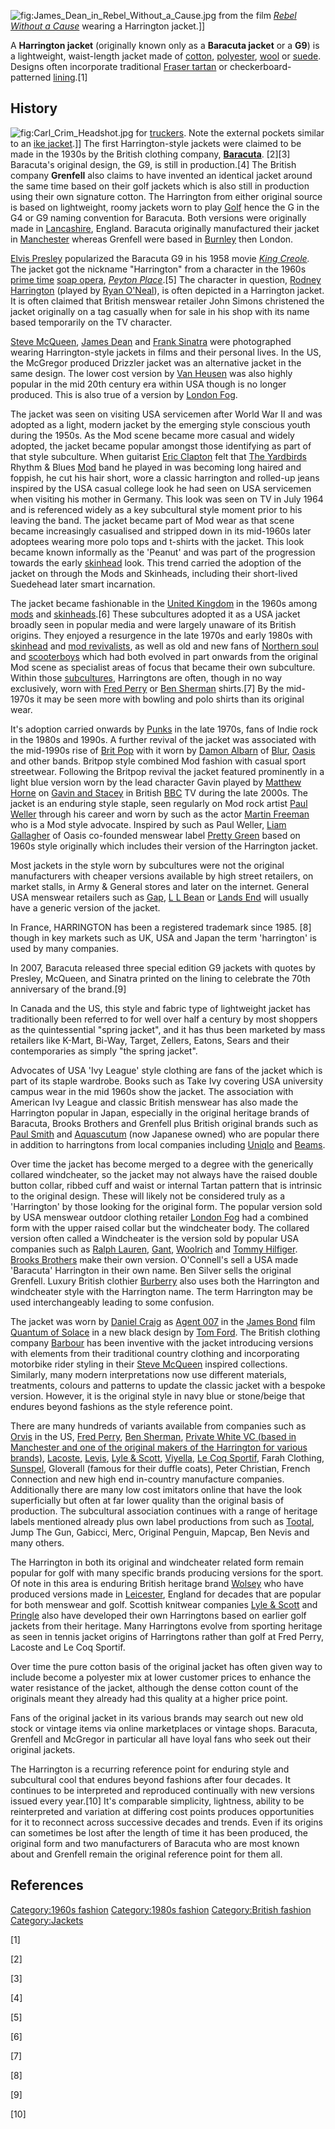 ![](James_Dean_in_Rebel_Without_a_Cause.jpg "fig:James_Dean_in_Rebel_Without_a_Cause.jpg")
from the film *[Rebel Without a
Cause](Rebel_Without_a_Cause "wikilink")* wearing a Harrington
jacket.\]\]

A **Harrington jacket** (originally known only as a **Baracuta jacket**
or a **G9**) is a lightweight, waist-length jacket made of
[cotton](cotton "wikilink"), [polyester](polyester "wikilink"),
[wool](wool "wikilink") or [suede](suede "wikilink"). Designs often
incorporate traditional [Fraser
tartan](Clan_Fraser_of_Lovat#Fraser_tartans "wikilink") or
checkerboard-patterned [lining](lining_(sewing) "wikilink").[1]

## History

![](Carl_Crim_Headshot.jpg "fig:Carl_Crim_Headshot.jpg") for
[truckers](trucker "wikilink"). Note the external pockets similar to an
[ike jacket](ike_jacket "wikilink").\]\] The first Harrington-style
jackets were claimed to be made in the 1930s by the British clothing
company, **[Baracuta](Baracuta "wikilink")**. [2][3] Baracuta's original
design, the G9, is still in production.[4] The British company
**Grenfell** also claims to have invented an identical jacket around the
same time based on their golf jackets which is also still in production
using their own signature cotton. The Harrington from either original
source is based on lightweight, roomy jackets worn to play
[Golf](Golf "wikilink") hence the G in the G4 or G9 naming convention
for Baracuta. Both versions were originally made in
[Lancashire](Lancashire "wikilink"), England. Baracuta originally
manufactured their jacket in [Manchester](Manchester "wikilink") whereas
Grenfell were based in [Burnley](Burnley "wikilink") then London.

[Elvis Presley](Elvis_Presley "wikilink") popularized the Baracuta G9 in
his 1958 movie *[King Creole](King_Creole "wikilink").* The jacket got
the nickname "Harrington" from a character in the 1960s [prime
time](prime_time "wikilink") [soap opera](soap_opera "wikilink"),
*[Peyton Place](Peyton_Place_(TV_series) "wikilink")*.[5] The character
in question, [Rodney Harrington](Rodney_Harrington "wikilink") (played
by [Ryan O'Neal](Ryan_O'Neal "wikilink")), is often depicted in a
Harrington jacket. It is often claimed that British menswear retailer
John Simons christened the jacket originally on a tag casually when for
sale in his shop with its name based temporarily on the TV character.

[Steve McQueen](Steve_McQueen "wikilink"), [James
Dean](James_Dean "wikilink") and [Frank
Sinatra](Frank_Sinatra "wikilink") were photographed wearing
Harrington-style jackets in films and their personal lives. In the US,
the McGregor produced Drizzler jacket was an alternative jacket in the
same design. The lower cost version by [Van
Heusen](Van_Heusen_(brand) "wikilink") was also highly popular in the
mid 20th century era within USA though is no longer produced. This is
also true of a version by [London Fog](London_Fog_(company) "wikilink").

The jacket was seen on visiting USA servicemen after World War II and
was adopted as a light, modern jacket by the emerging style conscious
youth during the 1950s. As the Mod scene became more casual and widely
adopted, the jacket became popular amongst those identifying as part of
that style subculture. When guitarist [Eric
Clapton](Eric_Clapton "wikilink") felt that [The
Yardbirds](The_Yardbirds "wikilink") Rhythm & Blues
[Mod](Mod_(subculture) "wikilink") band he played in was becoming long
haired and foppish, he cut his hair short, wore a classic harrington and
rolled-up jeans inspired by the USA casual college look he had seen on
USA servicemen when visiting his mother in Germany. This look was seen
on TV in July 1964 and is referenced widely as a key subcultural style
moment prior to his leaving the band. The jacket became part of Mod wear
as that scene became increasingly casualised and stripped down in its
mid-1960s later adoptees wearing more polo tops and t-shirts with the
jacket. This look became known informally as the 'Peanut' and was part
of the progression towards the early [skinhead](skinhead "wikilink")
look. This trend carried the adoption of the jacket on through the Mods
and Skinheads, including their short-lived Suedehead later smart
incarnation.

The jacket became fashionable in the [United
Kingdom](United_Kingdom "wikilink") in the 1960s among
[mods](Mod_(subculture) "wikilink") and
[skinheads](skinhead "wikilink").[6] These subcultures adopted it as a
USA jacket broadly seen in popular media and were largely unaware of its
British origins. They enjoyed a resurgence in the late 1970s and early
1980s with [skinhead](skinhead "wikilink") and [mod
revivalists](mod_revival "wikilink"), as well as old and new fans of
[Northern soul](Northern_soul "wikilink") and
[scooterboys](scooterboy "wikilink") which had both evolved in part
onwards from the original Mod scene as specialist areas of focus that
became their own subculture. Within those
[subcultures](subculture "wikilink"), Harringtons are often, though in
no way exclusively, worn with [Fred Perry](Fred_Perry "wikilink") or
[Ben Sherman](Ben_Sherman "wikilink") shirts.[7] By the mid-1970s it may
be seen more with bowling and polo shirts than its original wear.

It's adoption carried onwards by [Punks](Punk_subculture "wikilink") in
the late 1970s, fans of Indie rock in the 1980s and 1990s. A further
revival of the jacket was associated with the mid-1990s rise of [Brit
Pop](Britpop "wikilink") with it worn by [Damon
Albarn](Damon_Albarn "wikilink") of [Blur](Blur_(band) "wikilink"),
[Oasis](Oasis_(band) "wikilink") and other bands. Britpop style combined
Mod fashion with casual sport streetwear. Following the Britpop revival
the jacket featured prominently in a light blue version worn by the lead
character Gavin played by [Matthew Horne](Mathew_Horne "wikilink") on
[Gavin and Stacey](Gavin_&_Stacey "wikilink") in British
[BBC](BBC "wikilink") TV during the late 2000s. The jacket is an
enduring style staple, seen regularly on Mod rock artist [Paul
Weller](Paul_Weller "wikilink") through his career and worn by such as
the actor [Martin Freeman](Martin_Freeman "wikilink") who is a Mod style
advocate. Inspired by such as Paul Weller, [Liam
Gallagher](Liam_Gallagher "wikilink") of Oasis co-founded menswear label
[Pretty Green](Pretty_Green_(brand) "wikilink") based on 1960s style
originally which includes their version of the Harrington jacket.

Most jackets in the style worn by subcultures were not the original
manufacturers with cheaper versions available by high street retailers,
on market stalls, in Army & General stores and later on the internet.
General USA menswear retailers such as [Gap](Gap_Inc. "wikilink"), [L L
Bean](L.L.Bean "wikilink") or [Lands End](Lands'_End "wikilink") will
usually have a generic version of the jacket.

In France, HARRINGTON has been a registered trademark since 1985. [8]
though in key markets such as UK, USA and Japan the term 'harrington' is
used by many companies.

In 2007, Baracuta released three special edition G9 jackets with quotes
by Presley, McQueen, and Sinatra printed on the lining to celebrate the
70th anniversary of the brand.[9]

In Canada and the US, this style and fabric type of lightweight jacket
has traditionally been referred to for well over half a century by most
shoppers as the quintessential "spring jacket", and it has thus been
marketed by mass retailers like K-Mart, Bi-Way, Target, Zellers, Eatons,
Sears and their contemporaries as simply "the spring jacket".

Advocates of USA 'Ivy League' style clothing are fans of the jacket
which is part of its staple wardrobe. Books such as Take Ivy covering
USA university campus wear in the mid 1960s show the jacket. The
association with American Ivy League and classic British menswear has
also made the Harrington popular in Japan, especially in the original
heritage brands of Baracuta, Brooks Brothers and Grenfell plus British
original brands such as [Paul
Smith](Paul_Smith_(fashion_designer) "wikilink") and
[Aquascutum](Aquascutum "wikilink") (now Japanese owned) who are popular
there in addition to harringtons from local companies including
[Uniqlo](Uniqlo "wikilink") and [Beams](Beams "wikilink").

Over time the jacket has become merged to a degree with the generically
collared windcheater, so the jacket may not always have the raised
double button collar, ribbed cuff and waist or internal Tartan pattern
that is intrinsic to the original design. These will likely not be
considered truly as a 'Harrington' by those looking for the original
form. The popular version sold by USA menswear outdoor clothing retailer
[London Fog](London_Fog_(company) "wikilink") had a combined form with
the upper raised collar but the windcheater body. The collared version
often called a Windcheater is the version sold by popular USA companies
such as [Ralph Lauren](Ralph_Lauren_Corporation "wikilink"),
[Gant](Gant_(retailer) "wikilink"), [Woolrich](Woolrich "wikilink") and
[Tommy Hilfiger](Tommy_Hilfiger_(company) "wikilink"). [Brooks
Brothers](Brooks_Brothers "wikilink") make their own version.
O'Connell's sell a USA made 'Baracuta' Harrington in their own name. Ben
Silver sells the original Grenfell. Luxury British clothier
[Burberry](Burberry "wikilink") also uses both the Harrington and
windcheater style with the Harrington name. The term Harrington may be
used interchangeably leading to some confusion.

The jacket was worn by [Daniel Craig](Daniel_Craig "wikilink") as [Agent
007](Agent_007 "wikilink") in the [James
Bond](James_Bond_(literary_character) "wikilink") film [Quantum of
Solace](Quantum_of_Solace "wikilink") in a new black design by [Tom
Ford](Tom_Ford "wikilink"). The British clothing company
[Barbour](J._Barbour_and_Sons "wikilink") has been inventive with the
jacket introducing versions with elements from their traditional country
clothing and incorporating motorbike rider styling in their [Steve
McQueen](Steve_McQueen "wikilink") inspired collections. Similarly, many
modern interpretations now use different materials, treatments, colours
and patterns to update the classic jacket with a bespoke version.
However, it is the original style in navy blue or stone/beige that
endures beyond fashions as the style reference point.

There are many hundreds of variants available from companies such as
[Orvis](Orvis "wikilink") in the US, [Fred
Perry](Fred_Perry_(disambiguation) "wikilink"), [Ben
Sherman](Ben_Sherman "wikilink"), [Private White VC (based in Manchester
and one of the original makers of the Harrington for various
brands)](Private_White_VC_(based_in_Manchester_and_one_of_the_original_makers_of_the_Harrington_for_various_brands) "wikilink"),
[Lacoste](Lacoste "wikilink"), [Levis](Levi's "wikilink"), [Lyle &
Scott](Lyle_&_Scott "wikilink"), [Viyella](Viyella "wikilink"), [Le Coq
Sportif](Le_Coq_Sportif "wikilink"), Farah Clothing,
[Sunspel](Sunspel "wikilink"), Gloverall (famous for their duffle
coats), Peter Christian, French Connection and new high end in-country
manufacture companies. Additionally there are many low cost imitators
online that have the look superficially but often at far lower quality
than the original basis of production. The subcultural association
continues with a range of heritage labels mentioned already plus own
label productions from such as [Tootal](Tootal "wikilink"), Jump The
Gun, Gabicci, Merc, Original Penguin, Mapcap, Ben Nevis and many others.

The Harrington in both its original and windcheater related form remain
popular for golf with many specific brands producing versions for the
sport. Of note in this area is enduring British heritage brand
[Wolsey](Wolsey_(clothing) "wikilink") who have produced versions made
in [Leicester](Leicester "wikilink"), England for decades that are
popular for both menswear and golf. Scottish knitwear companies [Lyle &
Scott](Lyle_&_Scott "wikilink") and
[Pringle](Pringle_of_Scotland "wikilink") also have developed their own
Harringtons based on earlier golf jackets from their heritage. Many
Harringtons evolve from sporting heritage as seen in tennis jacket
origins of Harringtons rather than golf at Fred Perry, Lacoste and Le
Coq Sportif.

Over time the pure cotton basis of the original jacket has often given
way to include become a polyester mix at lower customer prices to
enhance the water resistance of the jacket, although the dense cotton
count of the originals meant they already had this quality at a higher
price point.

Fans of the original jacket in its various brands may search out new old
stock or vintage items via online marketplaces or vintage shops.
Baracuta, Grenfell and McGregor in particular all have loyal fans who
seek out their original jackets.

The Harrington is a recurring reference point for enduring style and
subcultural cool that endures beyond fashions after four decades. It
continues to be interpreted and reproduced continually with new versions
issued every year.[10] It's comparable simplicity, lightness, ability to
be reinterpreted and variation at differing cost points produces
opportunities for it to reconnect across successive decades and trends.
Even if its origins can sometimes be lost after the length of time it
has been produced, the original form and two manufacturers of Baracuta
who are most known about and Grenfell remain the original reference
point for them all.

## References

[Category:1960s fashion](Category:1960s_fashion "wikilink")
[Category:1980s fashion](Category:1980s_fashion "wikilink")
[Category:British fashion](Category:British_fashion "wikilink")
[Category:Jackets](Category:Jackets "wikilink")

[1]

[2]

[3]

[4]

[5]

[6]

[7]

[8]

[9]

[10]